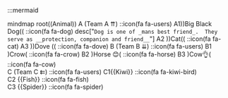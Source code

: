 :::mermaid

mindmap
    root((Animal))
        A (Team A &uuarr;)
        ::icon(fa fa-users)
            A1))Big Black Dog((
            ::icon(fa fa-dog)
                desc["`Dog is one of _mans best friend_. 
                They serve as __protection, companion and friend__`"]
            A2 ))Cat((
            ::icon(fa fa-cat)
            A3 ))Dove ((
            ::icon(fa fa-dove)
        B (Team B &ddarr;)
        ::icon(fa fa-users)
            B1 )Crow(
            ::icon(fa fa-crow)
            B2 )Horse 😊(
            ::icon(fa fa-horse)
            B3 )Cow👌(
            ::icon(fa fa-cow)    
        C (Team C &llarr;)
        ::icon(fa fa-users)
            C1{{Kiwi}}
            ::icon(fa fa-kiwi-bird)    
            C2 {{Fish}}
            ::icon(fa fa-fish)    
            C3 {{Spider}}
            ::icon(fa fa-spider)    
  